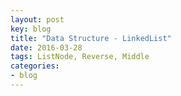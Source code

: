 ```yaml
---
layout: post
key: blog
title: "Data Structure - LinkedList"
date: 2016-03-28
tags: ListNode, Reverse, Middle
categories:
- blog
---
```


>
